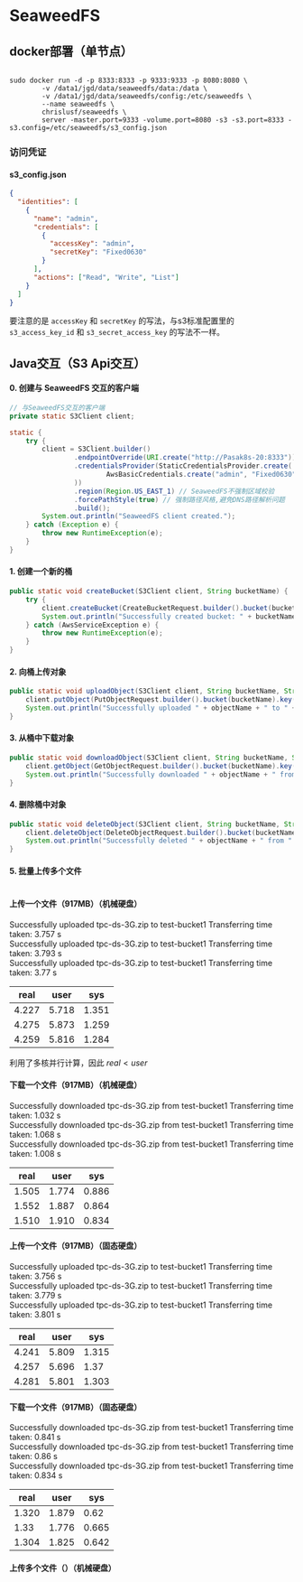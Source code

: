 # SeaweedFS

## docker部署（单节点）

```shell

sudo docker run -d -p 8333:8333 -p 9333:9333 -p 8080:8080 \
        -v /data1/jgd/data/seaweedfs/data:/data \
        -v /data1/jgd/data/seaweedfs/config:/etc/seaweedfs \
        --name seaweedfs \
        chrislusf/seaweedfs \
        server -master.port=9333 -volume.port=8080 -s3 -s3.port=8333 -s3.config=/etc/seaweedfs/s3_config.json
```

### 访问凭证

#### s3_config.json

```json
{
  "identities": [
    {
      "name": "admin",
      "credentials": [
        {
          "accessKey": "admin", 
          "secretKey": "Fixed0630"
        }
      ],
      "actions": ["Read", "Write", "List"]
    }
  ]
}
```
要注意的是 `accessKey` 和 `secretKey` 的写法，与s3标准配置里的 `s3_access_key_id` 和 `s3_secret_access_key` 的写法不一样。

## Java交互（S3 Api交互）

#### 0. 创建与 SeaweedFS 交互的客户端

```java
// 与SeaweedFS交互的客户端
private static S3Client client;

static {
    try {
        client = S3Client.builder()
                .endpointOverride(URI.create("http://Pasak8s-20:8333"))
                .credentialsProvider(StaticCredentialsProvider.create(
                        AwsBasicCredentials.create("admin", "Fixed0630")
                ))
                .region(Region.US_EAST_1) // SeaweedFS不强制区域校验
                .forcePathStyle(true) // 强制路径风格,避免DNS路径解析问题
                .build();
        System.out.println("SeaweedFS client created.");
    } catch (Exception e) {
        throw new RuntimeException(e);
    }
}
```

#### 1. 创建一个新的桶
```java
public static void createBucket(S3Client client, String bucketName) {
    try {
        client.createBucket(CreateBucketRequest.builder().bucket(bucketName).build());
        System.out.println("Successfully created bucket: " + bucketName);
    } catch (AwsServiceException e) {
        throw new RuntimeException(e);
    }
}
```

#### 2. 向桶上传对象
```java
public static void uploadObject(S3Client client, String bucketName, String objectName, String input) {
    client.putObject(PutObjectRequest.builder().bucket(bucketName).key(objectName).build(), Paths.get(input));
    System.out.println("Successfully uploaded " + objectName + " to " + bucketName);
}
```

#### 3. 从桶中下载对象
```java
public static void downloadObject(S3Client client, String bucketName, String objectName, String output) {
    client.getObject(GetObjectRequest.builder().bucket(bucketName).key(objectName).build(), Paths.get(output));
    System.out.println("Successfully downloaded " + objectName + " from " + bucketName);
}
```

#### 4. 删除桶中对象
```java
public static void deleteObject(S3Client client, String bucketName, String objectName) {
    client.deleteObject(DeleteObjectRequest.builder().bucket(bucketName).key(objectName).build());
    System.out.println("Successfully deleted " + objectName + " from " + bucketName);
}
```

#### 5. 批量上传多个文件
```java

```

#### 上传一个文件（917MB）（机械硬盘）

Successfully uploaded tpc-ds-3G.zip to test-bucket1 Transferring time taken: 3.757 s  
Successfully uploaded tpc-ds-3G.zip to test-bucket1 Transferring time taken: 3.793 s  
Successfully uploaded tpc-ds-3G.zip to test-bucket1 Transferring time taken: 3.77 s

| real  | user  | sys   |
|-------|-------|-------|
| 4.227 | 5.718 | 1.351 |
| 4.275 | 5.873 | 1.259 |
| 4.259 | 5.816 | 1.284 |

利用了多核并行计算，因此 $real < user$

#### 下载一个文件（917MB）（机械硬盘）

Successfully downloaded tpc-ds-3G.zip from test-bucket1 Transferring time taken: 1.032 s  
Successfully downloaded tpc-ds-3G.zip from test-bucket1 Transferring time taken: 1.068 s  
Successfully downloaded tpc-ds-3G.zip from test-bucket1 Transferring time taken: 1.008 s

| real  | user  | sys   |
|-------|-------|-------|
| 1.505 | 1.774 | 0.886 |
| 1.552 | 1.887 | 0.864 |
| 1.510 | 1.910 | 0.834 |

#### 上传一个文件（917MB）（固态硬盘）

Successfully uploaded tpc-ds-3G.zip to test-bucket1 Transferring time taken: 3.756 s  
Successfully uploaded tpc-ds-3G.zip to test-bucket1 Transferring time taken: 3.779 s  
Successfully uploaded tpc-ds-3G.zip to test-bucket1 Transferring time taken: 3.801 s

| real  | user  | sys   |
|-------|-------|-------|
| 4.241 | 5.809 | 1.315 |
| 4.257 | 5.696 | 1.37  |
| 4.281 | 5.801 | 1.303 |

#### 下载一个文件（917MB）（固态硬盘）

Successfully downloaded tpc-ds-3G.zip from test-bucket1 Transferring time taken: 0.841 s  
Successfully downloaded tpc-ds-3G.zip from test-bucket1 Transferring time taken: 0.86 s  
Successfully downloaded tpc-ds-3G.zip from test-bucket1 Transferring time taken: 0.834 s

| real  | user  | sys   |
|-------|-------|-------|
| 1.320 | 1.879 | 0.62  |
| 1.33  | 1.776 | 0.665 |
| 1.304 | 1.825 | 0.642 |

#### 上传多个文件（）（机械硬盘）
